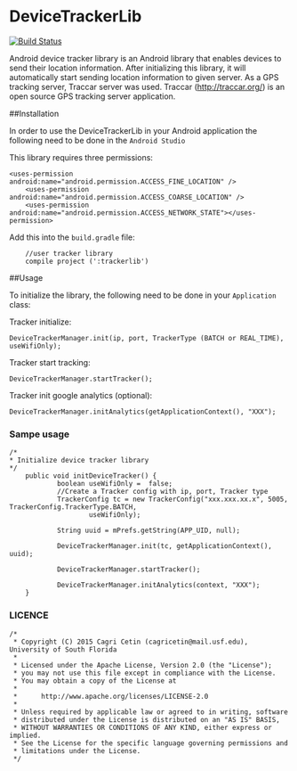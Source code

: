 # DeviceTrackerLib

[![Build Status](https://travis-ci.org/CUTR-at-USF/device-tracker-library.svg?branch=master)](https://travis-ci.org/CUTR-at-USF/device-tracker-library)


Android device tracker library is an Android library that enables devices to send their location
information. After initializing this library, it will automatically start sending location information to given server.
As a GPS tracking server, Traccar server was used. Traccar (http://traccar.org/) is an open source GPS tracking server application.

##Installation

In order to use the DeviceTrackerLib in your Android application the following need to be done in the ```Android Studio```

This library requires three permissions:

```
<uses-permission android:name="android.permission.ACCESS_FINE_LOCATION" />
    <uses-permission android:name="android.permission.ACCESS_COARSE_LOCATION" />
    <uses-permission android:name="android.permission.ACCESS_NETWORK_STATE"></uses-permission>
```

Add this into the  ```build.gradle``` file:

```
    //user tracker library
    compile project (':trackerlib')
```

##Usage

To initialize the library, the following need to be done in your ```Application``` class:

Tracker initialize:

 ```
 DeviceTrackerManager.init(ip, port, TrackerType (BATCH or REAL_TIME), useWifiOnly);
```

Tracker start tracking:

```
DeviceTrackerManager.startTracker();
```

Tracker init google analytics (optional):

```
DeviceTrackerManager.initAnalytics(getApplicationContext(), "XXX");
```


### Sampe usage
```
/*
* Initialize device tracker library
*/
    public void initDeviceTracker() {
            boolean useWifiOnly =  false;
            //Create a Tracker config with ip, port, Tracker type
            TrackerConfig tc = new TrackerConfig("xxx.xxx.xx.x", 5005, TrackerConfig.TrackerType.BATCH,
                    useWifiOnly);

            String uuid = mPrefs.getString(APP_UID, null);

            DeviceTrackerManager.init(tc, getApplicationContext(), uuid);

            DeviceTrackerManager.startTracker();

            DeviceTrackerManager.initAnalytics(context, "XXX");
    }
```

### LICENCE

```
/*
 * Copyright (C) 2015 Cagri Cetin (cagricetin@mail.usf.edu), University of South Florida
 *
 * Licensed under the Apache License, Version 2.0 (the "License");
 * you may not use this file except in compliance with the License.
 * You may obtain a copy of the License at
 *
 *      http://www.apache.org/licenses/LICENSE-2.0
 *
 * Unless required by applicable law or agreed to in writing, software
 * distributed under the License is distributed on an "AS IS" BASIS,
 * WITHOUT WARRANTIES OR CONDITIONS OF ANY KIND, either express or implied.
 * See the License for the specific language governing permissions and
 * limitations under the License.
 */

 ```

